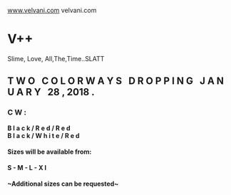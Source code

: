 www.velvani.com
velvani.com

<!DOCTYPE html>
# V++
<p>Slime, Love, All,The,Time..SLATT</p>
<html lang="en">
<head>
<meta charset="utf-8">
<meta name="viewport" content="width=device-width,initial-scale=1>
<meta name="description" content="Slime, Love, All,The,Time..SLATT">

<link rel="shortcut icon" href=" " type="image/png" />

</head>
<body>
    <h2><b>T W O &nbsp; C O L O R W A Y S &nbsp; D R O P P I N G &nbsp; J A N U A R Y &nbsp; 28 , 2018 .<br></h2>
	<h3>C W :<br></h3>
	B l a c k / R e d / R e d<br>
	B l a c k / W h i t e / R e d<br>
	<h4>Sizes will be available from:<br></h4>
	S - M - L - X l<br>
	<h4>~Additional sizes can be requested~<b></h4>
  <header>
    
	
  </header>

</body>
</html>
